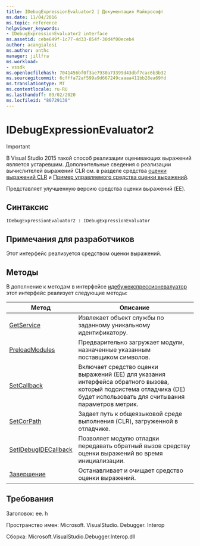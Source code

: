 ```yaml
---
title: IDebugExpressionEvaluator2 | Документация Майкрософт
ms.date: 11/04/2016
ms.topic: reference
helpviewer_keywords:
- IDebugExpressionEvaluator2 interface
ms.assetid: cebe649f-1c77-4d33-854f-30d4f00eceb4
author: acangialosi
ms.author: anthc
manager: jillfra
ms.workload:
- vssdk
ms.openlocfilehash: 7041456bf0f3ae7930a73399d43dbf7cac6b3b32
ms.sourcegitcommit: 6cfffa72af599a9d667249caaaa411bb28ea69fd
ms.translationtype: MT
ms.contentlocale: ru-RU
ms.lasthandoff: 09/02/2020
ms.locfileid: "80729138"
---
```

# <a name="idebugexpressionevaluator2"></a>IDebugExpressionEvaluator2
> [!IMPORTANT]
> В Visual Studio 2015 такой способ реализации оценивающих выражений является устаревшим. Дополнительные сведения о реализации вычислителей выражений CLR см. в разделе средства [оценки выражений CLR](https://github.com/Microsoft/ConcordExtensibilitySamples/wiki/CLR-Expression-Evaluators) и [Пример управляемого средства оценки выражений](https://github.com/Microsoft/ConcordExtensibilitySamples/wiki/Managed-Expression-Evaluator-Sample).

 Представляет улучшенную версию средства оценки выражений (EE).

## <a name="syntax"></a>Синтаксис

```
IDebugExpressionEvaluator2 : IDebugExpressionEvaluator
```

## <a name="notes-for-implementers"></a>Примечания для разработчиков
 Этот интерфейс реализуется средством оценки выражений.

## <a name="methods"></a>Методы
 В дополнение к методам в интерфейсе [идебужекспрессионевалуатор](../../../extensibility/debugger/reference/idebugexpressionevaluator.md) этот интерфейс реализует следующие методы:

|Метод|Описание|
|------------|-----------------|
|[GetService](../../../extensibility/debugger/reference/idebugexpressionevaluator2-getservice.md)|Извлекает объект службы по заданному уникальному идентификатору.|
|[PreloadModules](../../../extensibility/debugger/reference/idebugexpressionevaluator2-preloadmodules.md)|Предварительно загружает модули, назначенные указанным поставщиком символов.|
|[SetCallback](../../../extensibility/debugger/reference/idebugexpressionevaluator2-setcallback.md)|Включает средство оценки выражений (EE) для указания интерфейса обратного вызова, который подсистема отладчика (DE) будет использовать для считывания параметров метрик.|
|[SetCorPath](../../../extensibility/debugger/reference/idebugexpressionevaluator2-setcorpath.md)|Задает путь к общеязыковой среде выполнения (CLR), загруженной в отладчике.|
|[SetIDebugIDECallback](../../../extensibility/debugger/reference/idebugexpressionevaluator2-setidebugidecallback.md)|Позволяет модулю отладки передавать обратный вызов средству оценки выражений во время инициализации.|
|[Завершение](../../../extensibility/debugger/reference/idebugexpressionevaluator2-terminate.md)|Останавливает и очищает средство оценки выражений.|

## <a name="requirements"></a>Требования
 Заголовок: ee. h

 Пространство имен: Microsoft. VisualStudio. Debugger. Interop

 Сборка: Microsoft.VisualStudio.Debugger.Interop.dll
